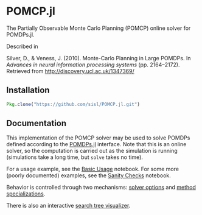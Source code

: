 # POMCP.jl

The Partially Observable Monte Carlo Planning (POMCP) online solver for POMDPs.jl.

Described in

Silver, D., & Veness, J. (2010). Monte-Carlo Planning in Large POMDPs. In *Advances in neural information processing systems* (pp. 2164–2172). Retrieved from http://discovery.ucl.ac.uk/1347369/

## Installation

```julia
Pkg.clone("https://github.com/sisl/POMCP.jl.git")
```

## Documentation

This implementation of the POMCP solver may be used to solve POMDPs defined according to the [POMDPs.jl](https://github.com/sisl/POMDPs.jl) interface. Note that this is an online solver, so the computation is carried out as the simulation is running (simulations take a long time, but `solve` takes no time).

For a usage example, see the [Basic Usage](https://github.com/sisl/POMCP.jl/blob/master/notebooks/Basic%20Usage.ipynb) notebook. For some more (poorly documented) examples, see the [Sanity Checks](https://github.com/sisl/POMCP.jl/blob/master/notebooks/Sanity%20Checks.ipynb) notebook.

Behavior is controlled through two mechanisms: [solver options]({ref#Solver}) and [method specializations]({ref#Methods}).

There is also an interactive [search tree visualizer]({ref#Tree}).
